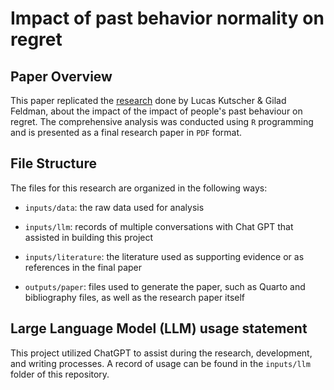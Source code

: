 # Impact of past behavior normality on regret

## Paper Overview

This paper replicated the [research](https://www.tandfonline.com/doi/full/10.1080/02699931.2018.1504747) done by Lucas Kutscher & Gilad Feldman, about the impact of the impact of people's past behaviour on regret.
The comprehensive analysis was conducted using `R` programming and is presented as a final research paper in `PDF` format.

## File Structure

The files for this research are organized in the following ways:

-   `inputs/data`: the raw data used for analysis

-   `inputs/llm`: records of multiple conversations with Chat GPT that assisted in building this project

-   `inputs/literature`: the literature used as supporting evidence or as references in the final paper

-   `outputs/paper`: files used to generate the paper, such as Quarto and bibliography files, as well as the research paper itself

## Large Language Model (LLM) usage statement

This project utilized ChatGPT to assist during the research, development, and writing processes. A record of usage can be found in the `inputs/llm` folder of this repository.
